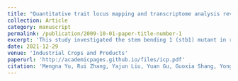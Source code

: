 ```yaml
---
title: "Quantitative trait locus mapping and transcriptome analysis reveal candidate genes for a stem bending mutant in rapeseed (Brassica napus)"
collection: Article
category: manuscript
permalink: /publication/2009-10-01-paper-title-number-1
excerpt: 'This study investigated the stem bending 1 (stb1) mutant in rapeseed, which exhibits abnormal stem development, pinpointing its critical changes during the transition from stem elongation to early flowering. Genetic and transcriptome analyses identified a single recessive locus on chromosome A01 and revealed significant downregulation in genes related to auxin transport, suggesting disruptions in hormonal pathways might be responsible for the observed phenotype. The study highlights BnSOS3-INTERACTING PROTEIN3 as a potential key player in these processes, setting the stage for further research into the molecular mechanisms governing stem development in rapeseed.'
date: 2021-12-29
venue: 'Industrial Crops and Products'
paperurl: 'http://academicpages.github.io/files/icp.pdf'
citation: 'Mengna Yu, Rui Zhang, Yajun Liu, Yuan Gu, Guoxia Shang, Yonghai Fan, Miao Liu, Shengting Li, Yuqiao Tang, Chuanfang Wan, Xuli Wu, Cunmin Qu, Jiana Li, Kun Lu,Quantitative trait locus mapping and transcriptome analysis reveal candidate genes for a stem bending mutant in rapeseed (Brassica napus),Industrial Crops and Products,Volume 177,2022,114456,ISSN 0926-6690,https://doi.org/10.1016/j.indcrop.2021.114456.'
---
```

